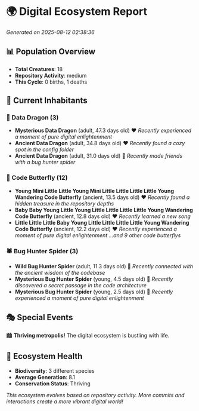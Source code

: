 # 🌍 Digital Ecosystem Report
*Generated on 2025-08-12 02:38:36*

## 📊 Population Overview
- **Total Creatures**: 18
- **Repository Activity**: medium
- **This Cycle**: 0 births, 1 deaths

## 👥 Current Inhabitants

### 🐉 Data Dragon (3)
- **Mysterious Data Dragon** (adult, 47.3 days old) ❤️
  *Recently experienced a moment of pure digital enlightenment*
- **Ancient Data Dragon** (adult, 34.8 days old) ❤️
  *Recently found a cozy spot in the config folder*
- **Ancient Data Dragon** (adult, 31.0 days old) 💛
  *Recently made friends with a bug hunter spider*

### 🦋 Code Butterfly (12)
- **Young Mini Little Little Young Mini Little Little Little Little Young Wandering Code Butterfly** (ancient, 13.5 days old) ❤️
  *Recently found a hidden treasure in the repository depths*
- **Baby Baby Young Little Young Little Little Little Little Young Wandering Code Butterfly** (ancient, 12.8 days old) ❤️
  *Recently learned a new song*
- **Little Little Little Baby Young Little Little Little Little Young Wandering Code Butterfly** (ancient, 12.2 days old) ❤️
  *Recently experienced a moment of pure digital enlightenment*
  *...and 9 other code butterflys*

### 🕷️ Bug Hunter Spider (3)
- **Wild Bug Hunter Spider** (adult, 11.3 days old) 💛
  *Recently connected with the ancient wisdom of the codebase*
- **Mysterious Bug Hunter Spider** (young, 4.5 days old) 💚
  *Recently discovered a secret passage in the code architecture*
- **Mysterious Bug Hunter Spider** (young, 2.5 days old) 💚
  *Recently experienced a moment of pure digital enlightenment*

## 🎭 Special Events

🏙️ **Thriving metropolis!** The digital ecosystem is bustling with life.

## 🔬 Ecosystem Health
- **Biodiversity**: 3 different species
- **Average Generation**: 8.1
- **Conservation Status**: Thriving

*This ecosystem evolves based on repository activity. More commits and interactions create a more vibrant digital world!*